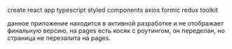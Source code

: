 create react app typescript
styled components
axios
formic
redux toolkit

данное приложение находится в активной разработке и не отображает финальную версию, на pages есть косяк с роутингом, он переделан, но страница не перезалита на pages.
